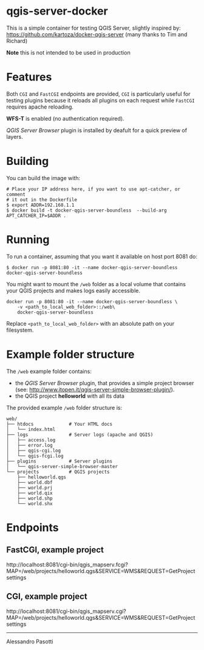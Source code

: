 qgis-server-docker
============================

This is a simple container for testing QGIS Server, slightly inspired by:
https://github.com/kartoza/docker-qgis-server (many thanks to Tim and Richard)

**Note** this is not intended to be used in production

# Features

Both `CGI` and `FastCGI` endpoints are provided, `CGI` is particularly useful for testing
plugins because it reloads all plugins on each request while `FastCGI` requires
apache reloading.

**WFS-T** is enabled (no authentication required).

*QGIS Server Browser* plugin is installed by deafult for a quick preview of layers.


# Building

You can build the image with:

```
# Place your IP address here, if you want to use apt-catcher, or comment
# it out in the Dockerfile
$ export ADDR=192.168.1.1
$ docker build -t docker-qgis-server-boundless  --build-arg APT_CATCHER_IP=$ADDR .
```

# Running

To run a container, assuming that you want it available on host port 8081 do:

```
$ docker run -p 8081:80 -it --name docker-qgis-server-boundless  docker-qgis-server-boundless
```

You might want to mount the `/web` folder as a local volume that contains your
QGIS projects and makes logs easily accessible.


```
docker run -p 8081:80 -it --name docker-qgis-server-boundless \
    -v <path_to_local_web_folder>::/web\
    docker-qgis-server-boundless
```

Replace ``<path_to_local_web_folder>`` with an absolute path on your
filesystem.


# Example folder structure


The `/web` example folder contains:

* the *QGIS Server Browser* plugin, that provides a simple project browser (see: http://www.itopen.it/qgis-server-simple-browser-plugin/).
* the QGIS project **helloworld** with all its data


The provided example `/web` folder structure is:

```
web/
├── htdocs             # Your HTML docs
│   └── index.html
├── logs               # Server logs (apache and QGIS)
│   ├── access.log
│   ├── error.log
│   ├── qgis-cgi.log
│   └── qgis-fcgi.log
├── plugins            # Server plugins
│   └── qgis-server-simple-browser-master
└── projects           # QGIS projects
    ├── helloworld.qgs
    ├── world.dbf
    ├── world.prj
    ├── world.qix
    ├── world.shp
    └── world.shx
```


# Endpoints


## FastCGI, example project
http://localhost:8081/cgi-bin/qgis_mapserv.fcgi?MAP=/web/projects/helloworld.qgs&SERVICE=WMS&REQUEST=GetProjectsettings
## CGI, example project
http://localhost:8081/cgi-bin/qgis_mapserv.cgi?MAP=/web/projects/helloworld.qgs&SERVICE=WMS&REQUEST=GetProjectsettings


------------------
Alessandro Pasotti

